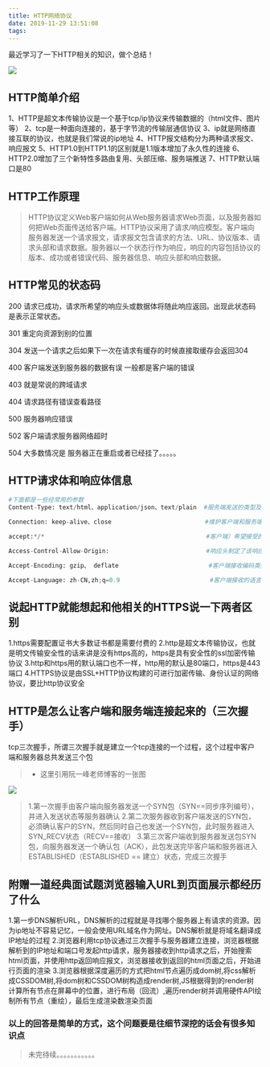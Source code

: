 ```yaml
---
title: HTTP网络协议
date: 2019-11-29 13:51:08
tags:
---
```


最近学习了一下HTTP相关的知识，做个总结！

![](http://image.gxx365.com/http.jpeg)
<!-- more -->

## HTTP简单介绍
1、HTTP是超文本传输协议是一个基于tcp/ip协议来传输数据的（html文件、图片等）
2、tcp是一种面向连接的，基于字节流的传输层通信协议
3、ip就是网络直接互联的协议，也就是我们常说的ip地址
4、HTTP报文结构分为两种请求报文、响应报文
5、HTTP1.0到HTTP1.1的区别就是1.1版本增加了永久性的连接
6、HTTP2.0增加了三个新特性多路由复用、头部压缩、服务端推送
7、HTTP默认端口是80

## HTTP工作原理

> HTTP协议定义Web客户端如何从Web服务器请求Web页面，以及服务器如何把Web页面传送给客户端。HTTP协议采用了请求/响应模型。客户端向服务器发送一个请求报文，请求报文包含请求的方法、URL、协议版本、请求头部和请求数据。服务器以一个状态行作为响应，响应的内容包括协议的版本、成功或者错误代码、服务器信息、响应头部和响应数据。

## HTTP常见的状态码

200 请求已成功，请求所希望的响应头或数据体将随此响应返回。出现此状态码是表示正常状态。

301 重定向资源到别的位置 

304 发送一个请求之后如果下一次在请求有缓存的时候直接取缓存会返回304 

400 客户端发送到服务器的数据有误 一般都是客户端的错误

403 就是常说的跨域请求

404 请求路径有错误查看路径

500 服务器响应错误

502 客户端请求服务器网络超时

504 大多数情况是 服务器正在重启或者已经挂了。。。。。

## HTTP请求体和响应体信息

```python
#下面都是一些经常用的参数
Content-Type: text/html、application/json、text/plain  #服务端发送的类型及采用的编码方式，不统一的话后端接收不到客户端的传参
    
Connection: keep-alive、close                          #维护客户端和服务端的连接关系 

accept:*/*                                             #客户端）希望接受的数据类

Access-Control-Allow-Origin:                           #响应头制定了该响应的资源是或否被允许给定的origin共享

Accept-Encoding: gzip、 deflate                         #客户端接收编码类型，一些网络压缩格式： gzip, deflate

Accept-Language: zh-CN,zh;q=0.9                         #客户端接收的语言类型 、中文
```

## 说起HTTP就能想起和他相关的HTTPS说一下两者区别

1.https需要配置证书大多数证书都是需要付费的
2.http是超文本传输协议，也就是明文传输安全性的话来讲是没有https高的，https是具有安全性的ssl加密传输协议
3.http和https用的默认端口也不一样，http用的默认是80端口，https是443端口
4.HTTPS协议是由SSL+HTTP协议构建的可进行加密传输、身份认证的网络协议，要比http协议安全

## HTTP是怎么让客户端和服务端连接起来的（三次握手）

tcp三次握手，所谓三次握手就是建立一个tcp连接的一个过程，这个过程中客户端和服务器总共发送三个包

>- 这里引用阮一峰老师博客的一张图

![](http://www.ruanyifeng.com/blogimg/asset/2014/bg2014092002.png)

> 1.第一次握手由客户端向服务器发送一个SYN包（SYN==同步序列编号），并进入发送状态等服务器确认
2.第二次服务器收到客户端发送的SYN包，必须确认客户的SYN，然后同时自己也发送一个SYN包，此时服务器进入SYN_RECV状态（RECV==接收）
3.第三次客户端收到服务器发送包SYN包，向服务器发送一个确认包（ACK），此包发送完毕客户端和服务器进入ESTABLISHED（ESTABLISHED == 建立）状态，完成三次握手 
 

## 附赠一道经典面试题浏览器输入URL到页面展示都经历了什么

1.第一步DNS解析URL，DNS解析的过程就是寻找哪个服务器上有请求的资源。因为ip地址不容易记忆，一般会使用URL域名作为网址。DNS解析就是将域名翻译成IP地址的过程
2.浏览器利用tcp协议通过三次握手与服务器建立连接，浏览器根据解析到的IP地址和端口号发起http请求，服务器接收到http请求之后，开始搜索html页面，并使用http返回响应报文，浏览器接收到返回的html页面之后，开始进行页面的渲染
3.浏览器根据深度遍历的方式把html节点遍历成dom树,将css解析成CSSDOM树,将dom树和CSSDOM树构造成render树,JS根据得到的render树 计算所有节点在屏幕中的位置，进行布局（回流）,遍历render树并调用硬件API绘制所有节点（重绘），最后生成渲染数渲染页面


### 以上的回答是简单的方式，这个问题要是往细节深挖的话会有很多知识点 


> 未完待续。。。。。。。。。。。